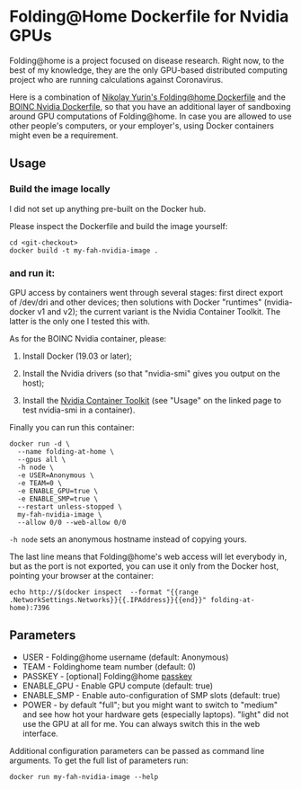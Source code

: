 # Folding@Home Dockerfile for Nvidia GPUs

Folding@home is a project focused on disease research.
Right now, to the best of my knowledge, they are the
only GPU-based distributed computing project who
are running calculations against Coronavirus.

Here is a combination of [Nikolay Yurin's Folding@home Dockerfile](https://github.com/yurinnick/folding-at-home-docker)
and the [BOINC Nvidia Dockerfile](https://github.com/BOINC/boinc-client-docker),
so that you have an additional layer of sandboxing around
GPU computations of Folding@home. In case you are allowed
to use other people's computers, or your employer's,
using Docker containers might even be a requirement.

## Usage

### Build the image locally

I did not set up anything pre-built on the Docker hub.

Please inspect the Dockerfile and build the image yourself:

```
cd <git-checkout>
docker build -t my-fah-nvidia-image .
```

### and run it:

GPU access by containers went through several stages:
first direct export of /dev/dri and other devices; then
solutions with Docker "runtimes" (nvidia-docker v1
and v2); the current variant is the Nvidia Container
Toolkit. The latter is the only one I tested this with.

As for the BOINC Nvidia container, please:

1. Install Docker (19.03 or later);

2. Install the Nvidia drivers (so that "nvidia-smi" gives you output on the host);

3. Install the [Nvidia Container Toolkit](https://github.com/NVIDIA/nvidia-docker) (see "Usage" on the linked page to test nvidia-smi in a container).

Finally you can run this container:

```
docker run -d \
  --name folding-at-home \
  --gpus all \
  -h node \
  -e USER=Anonymous \
  -e TEAM=0 \
  -e ENABLE_GPU=true \
  -e ENABLE_SMP=true \
  --restart unless-stopped \
  my-fah-nvidia-image \
  --allow 0/0 --web-allow 0/0
```

``-h node`` sets an anonymous hostname instead of copying yours.

The last line means that Folding@home's web access will let everybody in,
but as the port is not exported, you can use it only from the Docker host,
pointing your browser at the container:

```
echo http://$(docker inspect  --format "{{range .NetworkSettings.Networks}}{{.IPAddress}}{{end}}" folding-at-home):7396
```

## Parameters

- USER - Folding@home username (default: Anonymous)
- TEAM - Foldinghome team number (default: 0)
- PASSKEY - [optional] Folding@home [passkey](https://apps.foldingathome.org/getpasskey)
- ENABLE_GPU - Enable GPU compute (default: true)
- ENABLE_SMP - Enable auto-configuration of SMP slots (default: true)
- POWER - by default "full"; but you might want to switch to "medium" and see how hot your hardware gets (especially laptops). "light" did not use the GPU at all for me. You can always switch this in the web interface.

Additional configuration parameters can be passed as command line arguments. To get the full list of parameters run:

```
docker run my-fah-nvidia-image --help
```
